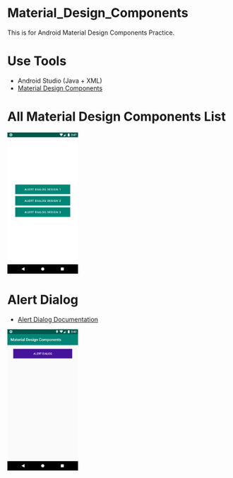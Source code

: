 # Material_Design_Components
This is for Android Material Design Components Practice. 

# Use Tools
- Android Studio (Java + XML)
- <a href='https://material.io/components'>Material Design Components</a>

# All Material Design Components List

<img height='320' weight='240' src="/ScreenShots/alertdialog1.png"/>

# Alert Dialog
- <a href='material.io/develop/android/components/dialogs'>Alert Dialog Documentation</a>

<img height='320' weight='240' src="/ScreenShots/alertdialog2.png"/>
